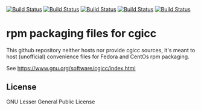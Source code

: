 [![Build Status](https://badges.herokuapp.com/travis/ARPA-SIMC/cgicc-rpm?branch=master&env=DOCKER_IMAGE=centos:7&label=centos7)](https://travis-ci.org/ARPA-SIMC/cgicc-rpm)
[![Build Status](https://badges.herokuapp.com/travis/ARPA-SIMC/cgicc-rpm?branch=master&env=DOCKER_IMAGE=centos:8&label=centos8)](https://travis-ci.org/ARPA-SIMC/cgicc-rpm)
[![Build Status](https://badges.herokuapp.com/travis/ARPA-SIMC/cgicc-rpm?branch=master&env=DOCKER_IMAGE=fedora:31&label=fedora31)](https://travis-ci.org/ARPA-SIMC/cgicc-rpm)
[![Build Status](https://badges.herokuapp.com/travis/ARPA-SIMC/cgicc-rpm?branch=master&env=DOCKER_IMAGE=fedora:rawhide&label=fedorarawhide)](https://travis-ci.org/ARPA-SIMC/cgicc-rpm)
[![Build Status](https://copr.fedorainfracloud.org/coprs/simc/stable/package/cgicc/status_image/last_build.png)](https://copr.fedorainfracloud.org/coprs/simc/stable/package/cgicc/)

# rpm packaging files for cgicc



This github repository neither hosts nor provide cgicc sources, it's meant to
host (unofficial) convenience files for Fedora and CentOs rpm packaging.

See https://www.gnu.org/software/cgicc/index.html

## License

GNU Lesser General Public License
